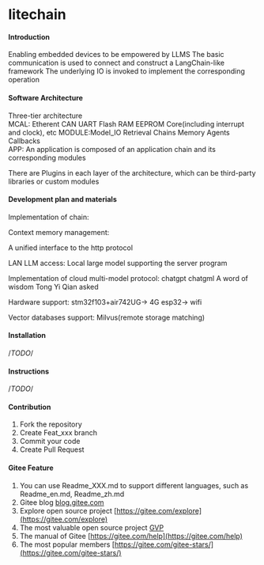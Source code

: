 # litechain

#### Introduction

Enabling embedded devices to be empowered by LLMS
The basic communication is used to connect and construct a LangChain-like framework
The underlying IO is invoked to implement the corresponding operation

#### Software Architecture
Three-tier architecture  
MCAL: Etherent CAN UART Flash RAM EEPROM Core(including interrupt and clock), etc
MODULE:Model_IO Retrieval Chains Memory Agents Callbacks  
APP: An application is composed of an application chain and its corresponding modules  

There are Plugins in each layer of the architecture, which can be third-party libraries or custom modules

#### Development plan and materials

Implementation of chain:

Context memory management:

A unified interface to the http protocol

LAN LLM access:
Local large model supporting the server program

Implementation of cloud multi-model protocol:
chatgpt
chatgml
A word of wisdom
Tong Yi Qian asked

Hardware support:
stm32f103+air742UG-&gt; 4G
esp32-&gt; wifi

Vector databases support:
Milvus(remote storage matching)


#### Installation
/*TODO*/

#### Instructions
/*TODO*/

#### Contribution

1.  Fork the repository  
2.  Create Feat_xxx branch  
3.  Commit your code  
4.  Create Pull Request  


#### Gitee Feature

1.  You can use Readme\_XXX.md to support different languages, such as Readme\_en.md, Readme\_zh.md
2.  Gitee blog [blog.gitee.com](https://blog.gitee.com)
3.  Explore open source project [https://gitee.com/explore](https://gitee.com/explore)
4.  The most valuable open source project [GVP](https://gitee.com/gvp)
5.  The manual of Gitee [https://gitee.com/help](https://gitee.com/help)
6.  The most popular members  [https://gitee.com/gitee-stars/](https://gitee.com/gitee-stars/)
